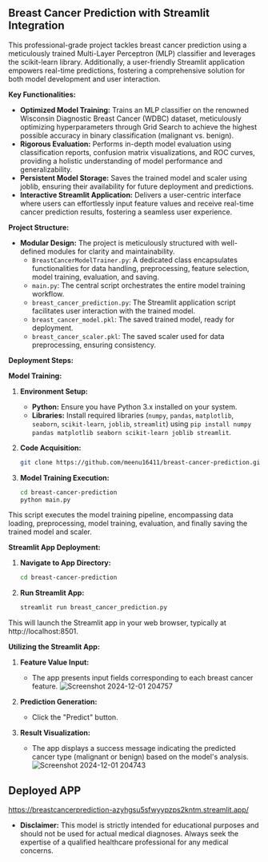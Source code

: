 ## Breast Cancer Prediction with Streamlit Integration

This professional-grade project tackles breast cancer prediction using a meticulously trained Multi-Layer Perceptron (MLP) classifier and leverages the scikit-learn library. Additionally, a user-friendly Streamlit application empowers real-time predictions, fostering a comprehensive solution for both model development and user interaction.

**Key Functionalities:**

* **Optimized Model Training:** Trains an MLP classifier on the renowned Wisconsin Diagnostic Breast Cancer (WDBC) dataset, meticulously optimizing hyperparameters through Grid Search to achieve the highest possible accuracy in binary classification (malignant vs. benign).
* **Rigorous Evaluation:** Performs in-depth model evaluation using classification reports, confusion matrix visualizations, and ROC curves, providing a holistic understanding of model performance and generalizability.
* **Persistent Model Storage:** Saves the trained model and scaler using joblib, ensuring their availability for future deployment and predictions.
* **Interactive Streamlit Application:** Delivers a user-centric interface where users can effortlessly input feature values and receive real-time cancer prediction results, fostering a seamless user experience.

**Project Structure:**

* **Modular Design:** The project is meticulously structured with well-defined modules for clarity and maintainability.
    * `BreastCancerModelTrainer.py`: A dedicated class encapsulates functionalities for data handling, preprocessing, feature selection, model training, evaluation, and saving.
    * `main.py`: The central script orchestrates the entire model training workflow.
    * `breast_cancer_prediction.py`: The Streamlit application script facilitates user interaction with the trained model.
    * `breast_cancer_model.pkl`: The saved trained model, ready for deployment.
    * `breast_cancer_scaler.pkl`: The saved scaler used for data preprocessing, ensuring consistency.

**Deployment Steps:**

**Model Training:**

1. **Environment Setup:**
   - **Python:** Ensure you have Python 3.x installed on your system.
   - **Libraries:** Install required libraries (`numpy`, `pandas`, `matplotlib`, `seaborn`, `scikit-learn`, `joblib`, `streamlit`) using `pip install numpy pandas matplotlib seaborn scikit-learn joblib streamlit`.

2. **Code Acquisition:**
   ```bash
   git clone https://github.com/meenu16411/breast-cancer-prediction.git
   ```

3. **Model Training Execution:**
   ```bash
   cd breast-cancer-prediction
   python main.py
   ```

This script executes the model training pipeline, encompassing data loading, preprocessing, model training, evaluation, and finally saving the trained model and scaler.

**Streamlit App Deployment:**

1. **Navigate to App Directory:**
   ```bash
   cd breast-cancer-prediction
   ```
2. **Run Streamlit App:**
   ```bash
   streamlit run breast_cancer_prediction.py
   ```

This will launch the Streamlit app in your web browser, typically at http://localhost:8501.

**Utilizing the Streamlit App:**

1. **Feature Value Input:**
   - The app presents input fields corresponding to each breast cancer feature.
   ![Screenshot 2024-12-01 204757](https://github.com/user-attachments/assets/d9837d35-8444-4f55-b158-1c5805f3f521)


     

2. **Prediction Generation:**
   - Click the "Predict" button.

3. **Result Visualization:**
   - The app displays a success message indicating the predicted cancer type (malignant or benign) based on the model's analysis.
     ![Screenshot 2024-12-01 204743](https://github.com/user-attachments/assets/055d432a-f441-4f51-a693-a476284c4bdd)



## Deployed APP
https://breastcancerprediction-azyhgsu5sfwyypzps2kntm.streamlit.app/


* **Disclaimer:** This model is strictly intended for educational purposes and should not be used for actual medical diagnoses. Always seek the expertise of a qualified healthcare professional for any medical concerns.










